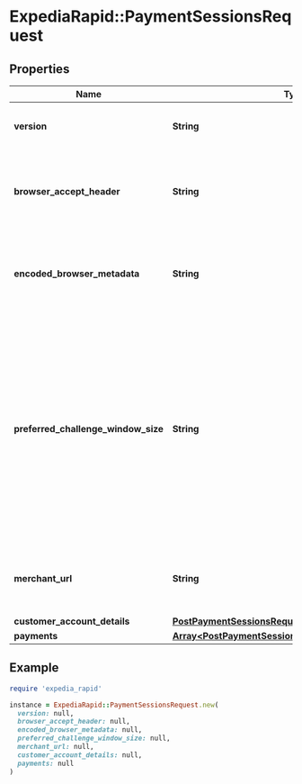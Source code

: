 # ExpediaRapid::PaymentSessionsRequest

## Properties

| Name | Type | Description | Notes |
| ---- | ---- | ----------- | ----- |
| **version** | **String** | The version of the EgPayments.js library. |  |
| **browser_accept_header** | **String** | The customer&#39;s browser accept header that was used in the booking request. |  |
| **encoded_browser_metadata** | **String** | Encoded browser metadata, provided by the EgPayments.js library. |  |
| **preferred_challenge_window_size** | **String** | The preferred window size that needs to be displayed to the customer. Following are the possible values of this field:   * &#x60;extra_small&#x60;: 250 x 400   * &#x60;small&#x60;: 390 x 400   * &#x60;medium&#x60;: 600 x 400   * &#x60;large&#x60;: 500 x 600   * &#x60;full_screen&#x60;: Full screen  |  |
| **merchant_url** | **String** | Fully qualified URL of merchant website or customer care site. |  |
| **customer_account_details** | [**PostPaymentSessionsRequestCustomerAccountDetails**](PostPaymentSessionsRequestCustomerAccountDetails.md) |  |  |
| **payments** | [**Array&lt;PostPaymentSessionsRequestPaymentsInner&gt;**](PostPaymentSessionsRequestPaymentsInner.md) |  |  |

## Example

```ruby
require 'expedia_rapid'

instance = ExpediaRapid::PaymentSessionsRequest.new(
  version: null,
  browser_accept_header: null,
  encoded_browser_metadata: null,
  preferred_challenge_window_size: null,
  merchant_url: null,
  customer_account_details: null,
  payments: null
)
```

